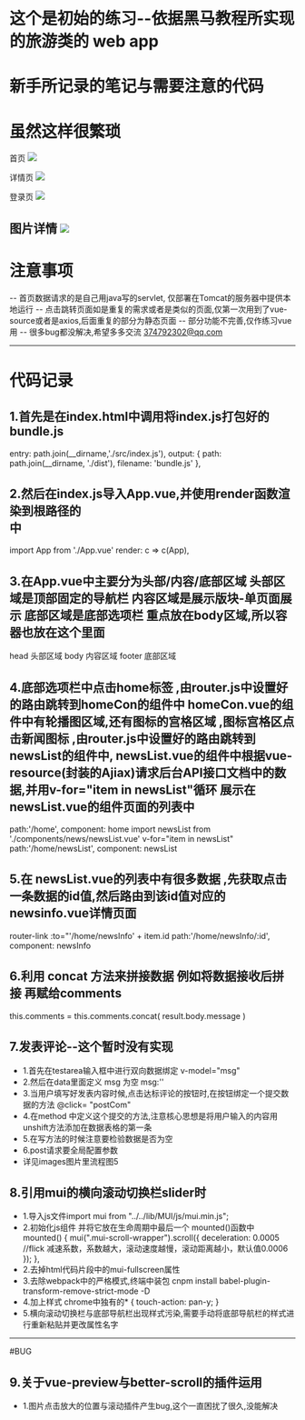 # 这个是初始的练习--依据黑马教程所实现的旅游类的 web app

# 新手所记录的笔记与需要注意的代码
# 虽然这样很繁琐

首页
![](https://github.com/Garry8/vue-wy/blob/master/src/images/01.gif)

详情页
![](https://github.com/Garry8/vue-wy/blob/master/src/images/02.gif)

登录页
![](https://github.com/Garry8/vue-wy/blob/master/src/images/03.gif)

图片详情
![](https://github.com/Garry8/vue-wy/blob/master/src/images/04.gif)
------------------------------------------------------------

# 注意事项
  -- 首页数据请求的是自己用java写的servlet, 仅部署在Tomcat的服务器中提供本地运行
  -- 点击跳转页面如是重复的需求或者是类似的页面,仅第一次用到了vue-source或者是axios,后面重复的部分为静态页面
  -- 部分功能不完善,仅作练习vue用
  -- 很多bug都没解决,希望多多交流 374792302@qq.com

------------------------------------------------------------

# 代码记录

## 1.首先是在index.html中调用将index.js打包好的bundle.js
entry: path.join(__dirname,'./src/index.js'),
  output: { 
    path: path.join(__dirname, './dist'), 
    filename: 'bundle.js' 
  },

## 2.然后在index.js导入App.vue,并使用render函数渲染到根路径的<div id="app"> 中
import App from './App.vue'
render: c => c(App),

## 3.在App.vue中主要分为头部/内容/底部区域  头部区域是顶部固定的导航栏  内容区域是展示版块-单页面展示  底部区域是底部选项栏  重点放在body区域,所以容器也放在这个里面<router-view></router-view>
 head 头部区域
 body 内容区域  <router-view></router-view>
 footer 底部区域 

## 4.底部选项栏中点击home标签 ,由router.js中设置好的路由跳转到homeCon的组件中 homeCon.vue的组件中有轮播图区域,还有图标的宫格区域 ,图标宫格区点击新闻图标 ,由router.js中设置好的路由跳转到newsList的组件中, newsList.vue的组件中根据vue-resource(封装的Ajiax)请求后台API接口文档中的数据,并用v-for="item in newsList"循环 展示在newsList.vue的组件页面的列表中
  path:'/home', component: home 
 import newsList from './components/news/newsList.vue'
 v-for="item in newsList"
 path:'/home/newsList', component: newsList
 

## 5.在 newsList.vue的列表中有很多数据 ,先获取点击一条数据的id值,然后路由到该id值对应的newsinfo.vue详情页面
router-link :to="'/home/newsInfo' + item.id
path:'/home/newsInfo/:id', component: newsInfo


## 6.利用 concat 方法来拼接数据 例如将数据接收后拼接 再赋给comments 
this.comments = this.comments.concat( result.body.message )


## 7.发表评论--这个暂时没有实现
+ 1.首先在testarea输入框中进行双向数据绑定 v-model="msg" 
+ 2.然后在data里面定义 msg 为空 msg:''
+ 3.当用户填写好发表内容时候,点击达标评论的按钮时,在按钮绑定一个提交数据的方法 @click= "postCom"
+ 4.在method 中定义这个提交的方法,注意核心思想是将用户输入的内容用unshift方法添加在数据表格的第一条
+ 5.在写方法的时候注意要检验数据是否为空
+ 6.post请求要全局配置参数
+ 详见images图片里流程图5

## 8.引用mui的横向滚动切换栏slider时
+ 1.导入js文件import mui from "../../lib/MUI/js/mui.min.js";
+ 2.初始化js组件 并将它放在生命周期中最后一个  mounted()函数中
  mounted() {
    mui(".mui-scroll-wrapper").scroll({
      deceleration: 0.0005 //flick 减速系数，系数越大，滚动速度越慢，滚动距离越小，默认值0.0006
    });
  },
+ 2.去掉html代码片段中的mui-fullscreen属性
+ 3.去除webpack中的严格模式,终端中装包 cnpm install babel-plugin-transform-remove-strict-mode -D
+ 4.加上样式 chrome中独有的* {
  touch-action: pan-y;
}
+ 5.横向滚动切换栏与底部导航栏出现样式污染,需要手动将底部导航栏的样式进行重新粘贴并更改属性名字

-------
#BUG
## 9.关于vue-preview与better-scroll的插件运用
+ 1.图片点击放大的位置与滚动插件产生bug,这个一直困扰了很久,没能解决
